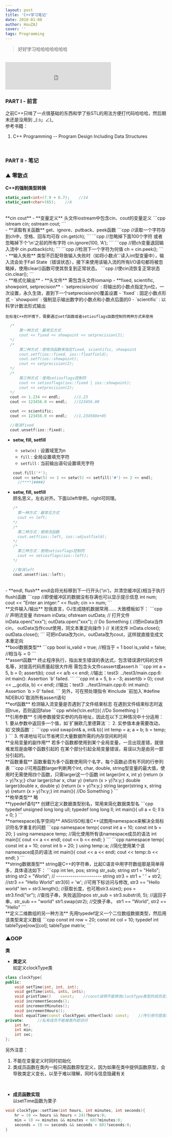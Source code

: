 ```yaml
---
layout: post
title: 'C++学习笔记'
date: 2018-01-08
author: HouZAJ
cover: ''
tags: Programming
---
```


> 好好学习哈哈哈哈哈哈哈

<br>

<iframe type="text/html" src="http://music.163.com/outchain/player?type=2&id=33418878&auto=0&height=66" frameborder="no" border="0" marginwidth="0" marginheight="0" width="330" height="86"></iframe>      

<br>

### PART I - 前言
之前C++只啃了一点很基础的东西和学了些STL的用法方便打代码哈哈哈，然后期末还是没用到 \_(:з」∠)_  
参考书籍：
1. C++ Programming -- Program Design Including Data Structures    

<br>

### PART II - 笔记
### ▲ 零散点
**C++的强制类型转换**   
```cpp
static_cast<int>(7.9 + 6.7);    //14
static_cast<char>(65);    //A
```  
<br>
**cin cout**  
- **变量定义**  
头文件iostream中包含cin、cout的变量定义   
```cpp
istream cin;
ostream cout;
```  
<br>
- **读取有关函数**   
get、ignore、putback、peek函数   
```cpp    
//读取一个字符存到ch中，空格、回车均可存     
cin.get(ch);  
```
```cpp
//忽略掉下面100个字符 或者 忽略掉下个'\n'之前的所有字符   
cin.ignore(100, 'A');   
```
```cpp
//把ch变量退回输入流中    
cin.putback(ch);
```
```cpp
//检测下一个字符为何值
ch = cin.peek();
```  
<br>
- **输入失败**   
类型不匹配导致输入失败时（如将小数点'.'读入int型变量中），输入流会处于Fail State（错误状态），接下来使用该输入流的所有I/O语句都将被忽略掉，使用clear()函数可使其恢复到正常状态。
```cpp
//使cin流恢复正常状态
cin.clear();
```  
<br>
- **格式化输出**   
  - **头文件**  
  需包含头文件iomanip
  - **fixed, scientific, showpoint, setprecision**  
    - `setprecision(n)` : 将输出的小数点指定为n位，一次设置，永久生效，直到下一个setprecision(n)覆盖设置  
    - `fixed` : 固定小数点形式  
    - `showpoint` : 强制显示输出数字的小数点和小数点后面的0  
    - `scientific` : 以科学计数法形式输出  

    在标准C++的环境下，需要通过setf函数或者setiosflags函数控制符两种方式来使用  
  ```cpp
    /*
        第一种方式：最常见方式
        cout << fixed << showpoint << setprecision(2);
    */
    /*
        第二种方式：使用流函数来指定fixed, scientific, showpoint
        cout.setf(ios::fixed, ios::floatfield);
        cout.setf(ios::showpoint);
        cout << setprecision(2);
    */
    /*
        第三种方式：使用setiosflags控制符
        cout << setiosflags(ios::fixed | ios::showpoint);
        cout << setprecision(2);
    */
    cout << 1.234 << endl;      //1.23
    cout << 123456.0 << endl;   //123456.00
  ```
  ```cpp
    cout << scientific;
    cout << 123456.0 << endl;   //1.234560e+05
  ```
  ```cpp
    //取消fixed
    cout.unsetf(ios::fixed);
  ```
  - **setw, fill, setfill**  
    - `setw(n)` : 设置域宽为n  
    - `fill` : 全局设置填充字符  
    - `setfill` : 当前输出语句设置填充字符  

    ```cpp
    cout.fill('*');
    cout << setw(5) << 1 << setw(5) << setfill('#') << 2 << endl;
      //****1####2
    ```
  - **setw, fill, setfill**  
    顾名思义，左右对齐。下面以left举例，right可同理。
    ```cpp
    /*
      第一种方式：最常见方式
      cout << left;
    */
    /*
      第二种方式：使用流函数
      cout.setf(ios::left, ios::adjustfield);
    */
    /*
      第三种方式：使用setiosflags控制符
      cout << setiosflags(ios::left);
    */
    ```
    ```cpp
    //取消left
    cout.unsetf(ios::left);
    ```
<br>
 - **endl, flush**  
    endl会将光标移到下一行开头('\n')，并清空缓冲区(相当于执行flush)函数  
    ```cpp
    //即使缓冲区的数据没有存满也可以显示提示信息
    int num;
    cout << "Enter an intger:" << flush;
    cin >> num;
    ```   

<br>   
**文件输入/输出**  
恕我直言，OJ生成随机数据常用……  
大致模板如下：    
```cpp
// 声明流变量
ifstream inData;
ofstream outData;
// 打开文件
inData.open("xxx");
outData.open("xxx");
// Do Something
{
   //把inData当作cin， outData当作cout使用，同文本重定向操作
}
// 关闭文件
inData.close();
outData.close();
```  
可把inData改为cin，outData改为cout，这样就直接变成文本重定向   
<br>
**bool数据类型**
```cpp
bool is_valid = true;  //相当于 = 1
bool is_valid = false; //相当与 = 0
```  
<br>
**assert函数**  
终止程序执行，指出发生错误的表达式，包含错误源代码的文件名等，对提高代码质量起很大作用  
需包含头文件cassert或assert.h  
```cpp
int a = 5, b = 0;
assert(b);
cout << a/b << endl;
//输出：test3: ../test3/main.cpp:6: int main(): Assertion `b' failed.
```
```cpp
int a = 5, b = -3;
assert(b > 0);
cout << __gcd(a, b) << endl;
//输出：test3: ../test3/main.cpp:6: int main(): Assertion `b > 0' failed.
```  
另外，可在预处理指令`#include <cassert>`前加入`#define NDEBUG`取消所有assert语句   
<br>
**eof函数**  
检测输入流变量是否遇到了文件结束标志  
在遇到文件结束标志时返回true，否则返回false  
```cpp
while(!cin.eof()){
  //Do Something
}
```  
<br>
**引用参数**  
引用参数接受实参的内存地址，因此在以下三种情况中十分适用：  
1. 要从参数中返回多一个值，如`扩展欧几里德算法`：  
2. 实参值本身需要改动，如`交换函数`：  
```cpp
void swap(int& a, int& b){
  int temp = a;
  a = b;
  b = temp;
}
```
3. 传递地址可以节省拷贝大量数据所需的内存空间和时间   

<br>
**全局变量的副作用**  
若多个函数都使用到某个全局变量，一旦出现差错，就很难发现是由哪个函数引起的  
在某个部分引起全局变量错误，易误以为是由另一部分引起的。  
<br>
**函数重载**  
函数重载为多个函数使用同个名字，每个函数必须有不同的行参列表  
```cpp
//可用函数larger判断两个int, char, double, string型变量的最大值，使用时无需使用四个函数，只需larger这一个函数
int larger(int x, int y)  {return (x > y)?x:y;}
char larger(char x, char y) {return (x > y)?x:y;}
double larger(double x, double y) {return (x > y)?x:y;}
string larger(string x, string y) {return (x > y)?x:y;}
int main(){
  //Do Something
}
```  
<br>
**枚举类型**  
略  
<br>
**typedef语句**  
创建已定义数据类型别名，常用来简化数据类型名
```cpp
typedef unsigned long long ull;
typedef long long ll;
int main(){
  ull a = 0;
  ll b = 0;
}
```  
<br>
**namespace(名字空间)**  
ANSI/ISO标准C++试图用namespace来解决全局标识符名字重复的问题
```cpp
namespace temp{
  const int a = 10;
  const int b = 20;
}
using namespace temp;   //简化使用所有该namespace成员的语法
int main(){
  cout << a << endl;
  cout << b << endl;
}
```  
```cpp
namespace temp{
  const int a = 10;
  const int b = 20;
}
using temp::a;   //简化使用某个该namespace成员的语法
int main(){
  cout << a << endl;
  cout << temp::b << endl;
}
```  
<br>
**string数据类型**  
string是C++的字符串，比起C语言中用字符数组那是简单得多，具体语法如下：    
```cpp
int len, pos;
string str_sub;
string str1 = "Hello";
string str2 = "World";
// ----------------------
string str3 = str1 + ' ' + str2;  //str3 == "Hello World"
str3[6] = 'w';  //可用下标访问与修改, str3 == "Hello world"
len = str3.length();  //获取长度，也可用str3.size();
pos = str3.find("or");  //查找子串，失败返回npos
str_sub = str3.substr(6, 5);  //返回子串，str_sub == "world"
str1.swap(str2);  //交换子串， str1 == "World", str2 == "Hello"  
```  
<br>
**定义二维数组的另一种方法**  
先用typedef定义一个二位数组数据类型，然后用该类型来定义数组  
```cpp
const int row = 20;
const int col = 10;
typedef int tableType[row][col];
tableType matrix;
```  
<br>

### ▲OOP  
**类**  
- **类定义**  
如定义clockType类
```cpp
class clockType{
public:
    void setTime(int, int, int);
    void getTime(int&, int&, int&);
    void printTime()    const;    //const说明不能修改clockType类型的成员变量
    void incrementSeconds();
    void incrementMinutes();
    void incrementHours();
    bool equalTime(const clockType& otherClock) const;    //传引用可提高性能（因为无需拷贝）
private:      //私有成员不能被类外部访问
    int hr;
    int min;
    int sec;
};
```
另外注意：  
  1. 不能在变量定义时同时初始化  
  2. 类成员函数在类内一般只用函数原型定义，因为如果在类中提供函数原型，会导致类定义变长，以至于难以理解，同时与信息隐藏有关    
<br>  

- **成员函数实现**  
以setTime函数为栗子
```cpp
void clockType::setTime(int hours, int minutes, int seconds){
    hr = (0 <= hours && hours < 24)?hours:0;
    min = (0 <= minutes && minutes < 60)?minutes:0;
    seconds = (0 <= seconds && seconds < 60)?seconds:0;
}
```
<br>
